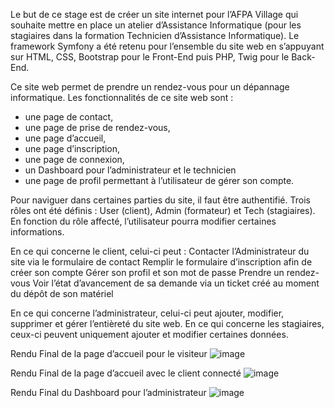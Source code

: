 Le but de ce stage est de créer un site internet pour l’AFPA Village qui souhaite mettre en place un atelier d’Assistance Informatique (pour les stagiaires dans la formation Technicien d’Assistance Informatique).
Le framework Symfony a été retenu pour l’ensemble du site web en s’appuyant sur HTML, CSS, Bootstrap pour le Front-End puis PHP, Twig pour le Back-End.

Ce site web permet de prendre un rendez-vous pour un dépannage informatique.
Les fonctionnalités de ce site web sont :  
- une page de contact, 
- une page de prise de rendez-vous, 
- une page d’accueil, 
- une page d’inscription, 
- une page de connexion, 
- un Dashboard pour l’administrateur et le technicien
- une page de profil permettant à l’utilisateur de gérer son compte.

Pour naviguer dans certaines parties du site, il faut être authentifié. 
Trois rôles ont été définis : User (client), Admin (formateur) et Tech (stagiaires). 
En fonction du rôle affecté, l’utilisateur pourra modifier certaines informations.

En ce qui concerne le client, celui-ci peut : 
Contacter l’Administrateur du site via le formulaire de contact
Remplir le formulaire d’inscription afin de créer son compte
Gérer son profil et son mot de passe
Prendre un rendez-vous
Voir l’état d’avancement de sa demande via un ticket créé au moment du dépôt de son matériel

En ce qui concerne l’administrateur, celui-ci peut ajouter, modifier, supprimer et gérer l’entièreté du site web.
En ce qui concerne les stagiaires, ceux-ci peuvent uniquement ajouter et modifier certaines données.

Rendu Final de la page d’accueil pour le visiteur
![image](https://github.com/max62c/AFPA-AI-V2.6/assets/24512205/e6b68282-525e-4c61-a50f-5dd1e190997c)


Rendu Final de la page d’accueil avec le client connecté
![image](https://github.com/max62c/AFPA-AI-V2.6/assets/24512205/86207698-31a5-4fa8-867a-cf221f2980ba)

Rendu Final du Dashboard pour l’administrateur
![image](https://github.com/max62c/AFPA-AI-V2.6/assets/24512205/551fe7cc-3b52-413f-9530-004b2a8a1cbc)
